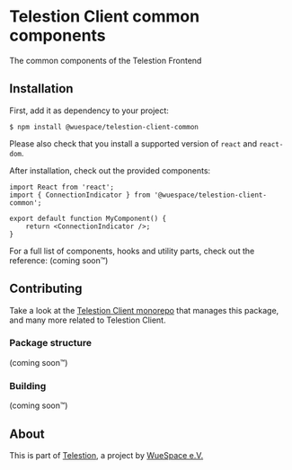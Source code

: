 # Telestion Client common components

The common components of the Telestion Frontend

## Installation

First, add it as dependency to your project:

```shell
$ npm install @wuespace/telestion-client-common
```

Please also check that you install a supported version of `react` and `react-dom`.

After installation, check out the provided components:

```tsx
import React from 'react';
import { ConnectionIndicator } from '@wuespace/telestion-client-common';

export default function MyComponent() {
	return <ConnectionIndicator />;
}
```

For a full list of components, hooks and utility parts, check out the reference:
(coming soon™)

## Contributing

Take a look at the [Telestion Client monorepo](https://github.com/TelestionTeam/telestion-client/)
that manages this package, and many more related to Telestion Client.

### Package structure

(coming soon™)

### Building

(coming soon™)

## About

This is part of [Telestion](https://telestion.wuespace.de/), a project by [WueSpace e.V.](https://www.wuespace.de/)
